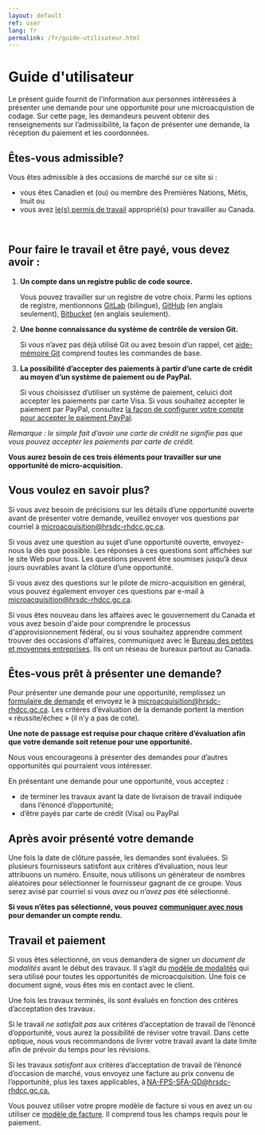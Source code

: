 ```yaml
---
layout: default
ref: user
lang: fr
permalink: /fr/guide-utilisateur.html
---
```


# Guide d'utilisateur

Le présent guide fournit de l’information aux personnes intéressées à présenter une demande pour une opportunité pour une microacquistion de codage.
Sur cette page, les demandeurs peuvent obtenir des renseignements sur l’admissibilité, la façon de présenter une demande, la réception du paiement et les coordonnées.

## Êtes-vous admissible?

Vous êtes admissible à des occasions de marché sur ce site si :

- vous êtes Canadien et (ou) ou membre des Premières Nations, Métis, Inuit ou
- vous avez <a href="https://www.canada.ca/fr/immigration-refugies-citoyennete/services/travailler-canada/permis.html" target="_blank">le(s) permis de travail</a> approprié(s) pour travailler au Canada.
<br>

<h2>Pour faire le travail et être payé, vous devez avoir : </h2>
<ol>
<li> <b>Un compte dans un registre public de code source.</b>

Vous pouvez travailler sur un registre de votre choix.
Parmi les options de registre, mentionnons <a href="https://gitlab.com/" target="_blank">GitLab</a> (bilingue), <a href="https://github.com/" target="_blank">GitHub</a> (en anglais seulement), <a href="https://bitbucket.org/" target="_blank">Bitbucket</a> (en anglais seulement).</li>

<li><b> Une bonne connaissance du système de contrôle de version Git.</b>

Si vous n’avez pas déjà utilisé Git ou avez besoin d’un rappel, cet <a href="https://training.github.com/downloads/fr/github-git-cheat-sheet/" target="_blank">aide-mémoire Git</a> comprend toutes les commandes de base.</li>

<li><b>La possibilité d’accepter des paiements à partir d’une carte de crédit au moyen d’un système de paiement ou de PayPal.</b>

Si vous choisissez d’utiliser un système de paiement, celuici doit accepter les paiements par carte Visa. Si vous souhaitez accepter le paiement par PayPal, consultez <a href="https://www.paypal.com/ca/business/accept-payments?locale.x=fr_CA" target="_blank">la façon de configurer votre compte pour accepter le paiement PayPal</a>.</li>
</ol>
<p><em>Remarque : le simple fait d’avoir une carte de crédit ne signifie pas que vous pouvez accepter les paiements par carte de crédit.</em></p>

**Vous aurez besoin de ces trois éléments pour travailler sur une opportunité de micro-acquisition.**
<br>

<h2>Vous voulez en savoir plus?</h2>

<p>Si vous avez besoin de précisions sur les détails d’une opportunité ouverte avant de présenter votre demande, veuillez envoyer vos questions par courriel à <a href="mailto:microacquisition@hrsdc-rhdcc.gc.ca">microacquisition@hrsdc-rhdcc.gc.ca</a>.</p>

<p>Si vous avez une question au sujet d’une opportunité ouverte, envoyez-nous la dès que possible. Les réponses à ces questions sont affichées sur le site Web pour tous. Les questions peuvent être soumises jusqu’à deux jours ouvrables avant la clôture d’une opportunité.</p>

<p>Si vous avez des questions sur le pilote de micro-acquisition en général, vous pouvez également envoyer ces questions par e-mail à <a href="mailto:microacquisition@hrsdc-rhdcc.gc.ca">microacquisition@hrsdc-rhdcc.gc.ca</a>.</p>

<p>Si vous êtes nouveau dans les affaires avec le gouvernement du Canada et vous avez besoin d'aide pour comprendre le processus d'approvisionnement fédéral, ou si vous souhaitez apprendre comment trouver des occasions d'affaires, communiquez avec le <a href="https://achatsetventes.gc.ca/pour-les-entreprises/contacts-pour-les-entreprises/bureau-des-petites-et-moyennes-entreprises-bureaux-regionaux" target="_blank">Bureau des petites et moyennes entreprises</a>. Ils ont un réseau de bureaux partout au Canada.</p>

<h2>Êtes-vous prêt à présenter une demande?</h2>

<p>Pour présenter une demande pour une opportunité, remplissez un <a href="{{ site.baseurl }}{% link assets/formulaire-de-demande.pdf %}" title="application form" target="_blank"> formulaire de demande</a>  et envoyez le à <a href="mailto:microacquisition@hrsdc-rhdcc.gc.ca">microacquisition@hrsdc-rhdcc.gc.ca</a>. Les critères d’évaluation de la demande portent la mention « réussite/échec » (il n’y a pas de cote).</p>

<p><b>Une note de passage est requise pour chaque critère d’évaluation afin que votre demande soit retenue pour une opportunité.</b></p>
<p>Nous vous encourageons à présenter des demandes pour d’autres opportunités qui pourraient vous intéresser.</p>

<div class="well">En présentant une demande pour une opportunité, vous acceptez :

<ul><li>de terminer les travaux avant la date de livraison de travail indiquée dans l’énoncé d’opportunité;</li>
<li>d’être payés par carte de crédit (Visa) ou PayPal</li></ul></div>

<h2>Après avoir présenté votre demande</h2>

<p>Une fois la date de clôture passée, les demandes sont évaluées. Si plusieurs fournisseurs satisfont aux critères d’évaluation, nous leur attribuons un numéro. Ensuite, nous utilisons un générateur de nombres aléatoires pour sélectionner le fournisseur gagnant de ce groupe. Vous serez avisé par courriel si vous <em>avez</em> ou <em>n’avez pas</em> été sélectionné.</p>

<b>Si vous n’êtes pas sélectionné, vous pouvez <a href="mailto:microacquisition@hrsdc-rhdcc.gc.ca">communiquer avec nous</a> pour demander un compte rendu.</b>
<br>
<h2>Travail et paiement</h2>
<p>Si vous êtes sélectionné, on vous demandera de signer un <em>document de modalités</em> avant le début des travaux. Il s’agit du <a href="{{ site.baseurl }}{% link _pages/fr/termes.md %}" title="modèle de modalités">modèle de modalités</a> qui sera utilisé pour toutes les opportunités de microacquisition. Une fois ce document signé, vous êtes mis en contact avec le client.</p>
<p>Une fois les travaux terminés, ils sont évalués en fonction des critères d’acceptation des travaux.</p>

<p>Si le travail <em>ne satisfait pas</em> aux critères d’acceptation de travail de l’énoncé d’opportunité, vous aurez la possibilité de réviser votre travail. Dans cette optique, nous vous recommandons de livrer votre travail avant la date limite afin de prévoir du temps pour les révisions.</p>

<p>Si les travaux <em>satisfont</em> aux critères d’acceptation de travail de l’énoncé d’occasion de marché, vous envoyez une facture au prix convenu de l’opportunité, plus les taxes applicables, à <a href="mailto:NA-FPS-SFA-GD@hrsdc-rhdcc.gc.ca">NA-FPS-SFA-GD@hrsdc-rhdcc.gc.ca.</a></p>  

Vous pouvez utiliser votre propre modèle de facture si vous en avez un ou utiliser ce [modèle de facture](../../assets/modele-de-facture.odt). Il comprend tous les champs requis pour le paiement.
